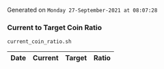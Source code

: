 Generated on `Monday 27-September-2021 at 08:07:28`

### Current to Target Coin Ratio
`current_coin_ratio.sh`

Date|Current|Target|Ratio
---|---|---|---
